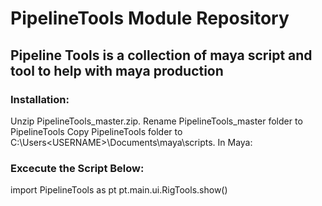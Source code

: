 # PipelineTools Module Repository


## Pipeline Tools is a collection of maya script and tool to help with maya production


### Installation:
Unzip PipelineTools_master.zip.
Rename PipelineTools_master folder to PipelineTools
Copy PipelineTools folder to C:\Users\<USERNAME>\Documents\maya\scripts.
In Maya:

### Excecute the Script Below:

import PipelineTools as pt
pt.main.ui.RigTools.show()
